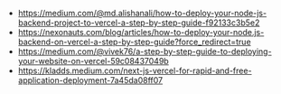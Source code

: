 - https://medium.com/@md.alishanali/how-to-deploy-your-node-js-backend-project-to-vercel-a-step-by-step-guide-f92133c3b5e2
- https://nexonauts.com/blog/articles/how-to-deploy-your-node.js-backend-on-vercel-a-step-by-step-guide?force_redirect=true
- https://medium.com/@vivek76/a-step-by-step-guide-to-deploying-your-website-on-vercel-59c08437049b
- https://kladds.medium.com/next-js-vercel-for-rapid-and-free-application-deployment-7a45da08ff07
